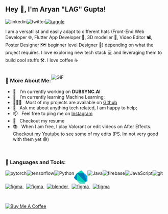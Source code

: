 <!-- ### Hi there 👋
- 🔭 I’m currently working on DUBSYNC.AI
- 🌱 I’m currently learning Flutter, Deep Learning
- 👯 I’m looking to collaborate on Machine Learning pROJECTS
- 📫 How to reach me: [Instagram](https://www.instagram.com/lag_aryan/),[LinkedIn](https://www.linkedin.com/in/aryan-gupta-b794309a/),[Twitter](https://twitter.com/lag_aryan)
- 🤹🏻‍♂️ Skills: Flutter, HTML, CSS , Java, Python, Adobe Photoshop, Adobe Premiere Pro, Figma, Adobe After Effects, Microsoft PowerPoint, Bootstrap, Front-End Development, Wireframing, Blender, SQL
- 🕹️ Games: Valorant, CSGO, FIFA, Clash Of Clans, Chess, Minecraft, Phasmophobia
- 😄 Pronouns: He/Him
- ⚡ Fun fact: I love Gaming 🎮 and Memes 😁




<!--
**LAG-4/LAG-4** is a ✨ _special_ ✨ repository because its `README.md` (this file) appears on your GitHub profile.

Here are some ideas to get you started:

- 🔭 I’m currently working on ...
- 🌱 I’m currently learning ...
- 👯 I’m looking to collaborate on ...
- 🤔 I’m looking for help with ...
- 💬 Ask me about ...
- 📫 How to reach me: ...
- 😄 Pronouns: ...
- ⚡ Fun fact: ...
-->

## Hey 👋, I'm Aryan "LAG" Gupta!
<a href='https://www.linkedin.com/in/aryan-gupta-b794309a/'><img align='left' alt="linkedin" src="https://raw.githubusercontent.com/rahul-jha98/rahul-jha98/561d474902b59c7429ec22bb73e225696c27b202/assets/linkedin.svg" height='18px'/></a>
<a href='https://twitter.com/lag_aryan'><img align='left' alt="twitter" src="https://raw.githubusercontent.com/rahul-jha98/rahul-jha98/561d474902b59c7429ec22bb73e225696c27b202/assets/twitter.svg" height='18px'/></a>
<a href='https://www.instagram.com/lag_aryan/'><img alt="kaggle" src="https://cdn-icons-png.flaticon.com/512/174/174855.png" height='18px'/></a>


I am a versatilist and easily adapt to different hats (Front-End Web Developer 🌐, Flutter App Developer 📱, 3D modeller 🤖, Video Editor 📽️, Poster Designer 🗺️ beginner level Designer 🎨) depending on what the project requires. I love exploring new tech stack 💻 and leveraging them to build cool stuffs 🛠️. I love coffee ☕
<br/>
<br/>

<img align="right" alt="GIF" src="https://raw.githubusercontent.com/rahul-jha98/rahul-jha98/main/techstack.gif" width="360px"/>
  
### 🧐 More About Me:

- 🔭 &nbsp; I’m currently working on **DUBSYNC.AI**
- 🌱 &nbsp; I’m currently learning Machine Learning; 
- 👨🏻‍💻 &nbsp; Most of my projects are available on [Github](https://github.com/LAG-4?tab=repositories)
- 💬 &nbsp; Ask me about anything tech related, I am happy to help;
- 📫 &nbsp; Feel free to ping me on [Instagram](https://www.instagram.com/lag_aryan/)
- 📝 &nbsp; Checkout my resume
- 📚 &nbsp; When I am free, I play Valorant or edit videos on After Effects. Checkout my [Youtube](https://www.youtube.com/channel/UCyuWWGC3ncqRm62nu9KvtWg) to see some of my edits (PS. Im not very good with them yet 😅)

<br>

### 🔨 Languages and Tools:
<a href="https://www.adobe.com/in/products/aftereffects.html" target="_blank"> <img align="left" src="https://upload.wikimedia.org/wikipedia/commons/thumb/c/cb/Adobe_After_Effects_CC_icon.svg/2101px-Adobe_After_Effects_CC_icon.svg.png" alt="pytorch" height="42px"/> </a> 
<a href="https://flutter.dev/" target="_blank"> <img align="left" src="https://storage.googleapis.com/cms-storage-bucket/683514c5660dbe52f5ba.png" alt="tensorflow" height="42px"/> </a> 
<a href="https://www.python.org" target="_blank"><img align="left" alt="Python" height ="42px" src="https://raw.githubusercontent.com/rahul-jha98/github_readme_icons/main/language_and_tools/square/python/python.svg"></a>
<a href="https://dart.dev/" target="_blank"><img align="left" alt="Kotlin" height ="42px" src="https://github.com/LAG-4/engproj.github.io/blob/main/5847f289cef1014c0b5e486b.png?raw=true"></a>
<a href="https://www.java.com" target="_blank"><img align="left" alt="Java" height ="42px" src="https://raw.githubusercontent.com/rahul-jha98/github_readme_icons/main/language_and_tools/square/java/java.svg"></a>
<a href="https://firebase.google.com/" target="_blank"> <img align="left" src="https://raw.githubusercontent.com/rahul-jha98/github_readme_icons/main/language_and_tools/square/firebase/firebase.svg" alt="firebase" height ="42px"/> </a>
<a href="https://developer.mozilla.org/en-US/docs/Web/JavaScript" target="_blank"> <img align="left" alt="JavaScript" height ="42px"  src="https://raw.githubusercontent.com/rahul-jha98/github_readme_icons/main/language_and_tools/square/javascript/javascript.svg"> </a>
<a href="https://git-scm.com/" target="_blank"> <img src="https://raw.githubusercontent.com/rahul-jha98/github_readme_icons/main/language_and_tools/square/git-scm/git-scm.svg" align="left" alt="git" height='42px'/> </a>
<a href="https://www.figma.com/" target="_blank"> <img src="https://raw.githubusercontent.com/rahul-jha98/github_readme_icons/main/language_and_tools/square/figma/figma.svg" alt="figma" height='42px'/> </a>
&nbsp;
<a href="https://www.adobe.com/in/products/premiere.html" target="_blank"> <img src="https://upload.wikimedia.org/wikipedia/commons/thumb/4/40/Adobe_Premiere_Pro_CC_icon.svg/2101px-Adobe_Premiere_Pro_CC_icon.svg.png" alt="figma" height='42px'/> </a>
&nbsp;
<a href="https://en.wikipedia.org/wiki/HTML" target="_blank"> <img src="https://download.blender.org/branding/blender_logo_socket.png" alt="blender" height='42px'/> </a>
&nbsp;
<a href="https://www.adobe.com/in/products/premiere.html" target="_blank"> <img src="https://cdn-icons-png.flaticon.com/512/1216/1216733.png" alt="figma" height='42px'/> </a>
&nbsp;
<a href="https://en.wikipedia.org/wiki/CSS" target="_blank"> <img src="https://upload.wikimedia.org/wikipedia/commons/thumb/d/d5/CSS3_logo_and_wordmark.svg/1200px-CSS3_logo_and_wordmark.svg.png" alt="figma" height='42px'/> </a>

<br>

<a href="https://www.buymeacoffee.com/lagaryan" target="_blank"><img src="https://cdn.buymeacoffee.com/buttons/default-orange.png" alt="Buy Me A Coffee" height="41" width="174"></a>
<br>
